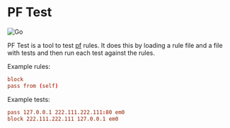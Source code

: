 # PF Test

![Go](https://github.com/frelon/pftest/workflows/Go/badge.svg)

PF Test is a tool to test [pf](https://man.openbsd.org/pf) rules.
It does this by loading a rule file and a file with tests and then run each test against the rules.

Example rules:

```/etc/pf.conf
block
pass from (self)
```

Example tests:

```/etc/pftest.conf
pass 127.0.0.1 222.111.222.111:80 em0
block 222.111.222.111 127.0.0.1 em0
```
